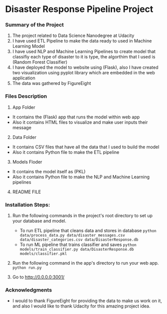 # Disaster Response Pipeline Project

### Summary of the Project

1. The project related to Data Science Nanodegree at Udacity
2. I have used ETL Pipeline to make the data ready to used in Machine Learning Model
3. I have used NLP and Machine Learning Pipelines to create model that classifiy each type of disaster to it is type, the algorthim that I used is (Random Forest Classifier)
4. I have deployed the model to website using (Flask), also I have created two visualization using pyplot library which are embedded in the web application
5. The data was gathered by FigureEight

### Files Description

1. App Folder

- It contains the (Flask) app that runs the model within web app
- Also it contains HTML files to visualize and make user inputs their message

2.  Data Folder

- It contains CSV files that have all the data that I used to build the model
- Also it contains Python file to make the ETL pipeline

3. Models Floder

- It contains the model itself as (PKL)
- Also it contains Python file to make the NLP and Machine Learning pipelines

4. README FILE

### Installation Steps:

1. Run the following commands in the project's root directory to set up your database and model.

   - To run ETL pipeline that cleans data and stores in database
     `python data/process_data.py data/disaster_messages.csv data/disaster_categories.csv data/DisasterResponse.db`
   - To run ML pipeline that trains classifier and saves
     `python models/train_classifier.py data/DisasterResponse.db models/classifier.pkl`

2. Run the following command in the app's directory to run your web app.
   `python run.py`

3. Go to http://0.0.0.0:3001/

### Acknowledgments

- I would to thank FigureEight for providing the data to make us work on it, and also I would like to thank Udacity for this amazing project idea.
